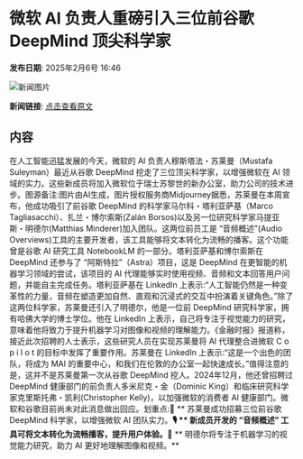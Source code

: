 # ​微软 AI 负责人重磅引入三位前谷歌 DeepMind 顶尖科学家

**发布日期**: 2025年2月6号 16:46

![新闻图片](https://pic.chinaz.com/picmap/202308171550207014_1.jpg)

**新闻链接**: [点击查看原文](https://www.aibase.com/zh/news/15115)

## 内容

在人工智能迅猛发展的今天，微软的 AI 负责人穆斯塔法・苏莱曼（Mustafa Suleyman）最近从谷歌 DeepMind 挖走了三位顶尖科学家，以增强微软在 AI 领域的实力。这些新成员将加入微软位于瑞士苏黎世的新办公室，助力公司的技术进步。图源备注:图片由AI生成，图片授权服务商Midjourney据悉，苏莱曼在本周宣布，他成功吸引了前谷歌 DeepMind 的科学家马尔科・塔利亚萨基（Marco Tagliasacchi）、扎兰・博尔索斯(Zalán Borsos)以及另一位研究科学家马提亚斯・明德尔(Matthias Minderer)加入团队。这两位前员工是 “音频概述”(Audio Overviews)工具的主要开发者，该工具能够将文本转化为流畅的播客。这个功能曾是谷歌 AI 研究工具 NotebookLM 的一部分。塔利亚萨基和博尔索斯在 DeepMind 还参与了 “阿斯特拉”（Astra）项目，这是 DeepMind 在更智能的机器学习领域的尝试，该项目的 AI 代理能够实时使用视频、音频和文本回答用户问题，并能自主完成任务。塔利亚萨基在 LinkedIn 上表示:“人工智能仍然是一种变革性的力量，音频在塑造更加自然、直观和沉浸式的交互中扮演着关键角色。”除了这两位科学家，苏莱曼还引入了明德尔，他是一位前 DeepMind 研究科学家，拥有哈佛大学的博士学位。他在 LinkedIn 上表示，自己将专注于视觉能力的研究，意味着他将致力于提升机器学习对图像和视频的理解能力。《金融时报》报道称，接近此次招聘的人士表示，这些研究人员在实现苏莱曼将 AI 代理整合进微软 C o p i l o t 的目标中发挥了重要作用。苏莱曼在 LinkedIn 上表示:“这是一个出色的团队，将成为 MAI 的重要中心，和我们在伦敦的办公室一起快速成长。”值得注意的是，这并不是苏莱曼第一次从谷歌 DeepMind 挖人。2024年12月，他还曾招聘过 DeepMind 健康部门的前负责人多米尼克・金（Dominic King）和临床研究科学家克里斯托弗・凯利(Christopher Kelly)，以加强微软的消费者 AI 健康部门。微软和谷歌目前尚未对此消息做出回应。划重点:🌟 ** 苏莱曼成功招募三位前谷歌 DeepMind 科学家，以增强微软 AI 团队实力。**🎙️ ** 新成员开发的 “音频概述” 工具可将文本转化为流畅播客，提升用户体验。**🧠 ** 明德尔将专注于机器学习的视觉能力研究，助力 AI 更好地理解图像和视频。**
